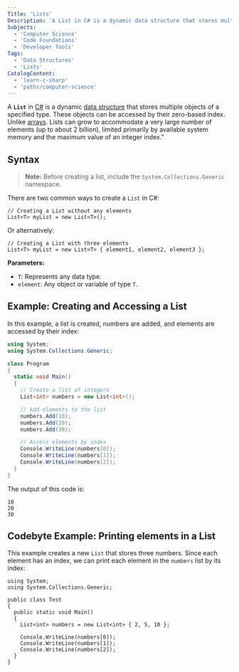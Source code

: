 ```yaml
---
Title: 'Lists'
Description: 'A List in C# is a dynamic data structure that stores multiple objects of a specified type.'
Subjects:
  - 'Computer Science'
  - 'Code Foundations'
  - 'Developer Tools'
Tags:
  - 'Data Structures'
  - 'Lists'
CatalogContent:
  - 'learn-c-sharp'
  - 'paths/computer-science'
---
```


A **`List`** in [C#](https://www.codecademy.com/resources/docs/c-sharp) is a dynamic [data structure](https://www.codecademy.com/resources/docs/general/data-structures) that stores multiple objects of a specified type. These objects can be accessed by their zero-based index. Unlike [arrays](https://www.codecademy.com/resources/docs/c-sharp/arrays). Lists can grow to accommodate a very large number of elements (up to about 2 billion), limited primarily by available system memory and the maximum value of an integer index."

## Syntax

> **Note:** Before creating a list, include the `System.Collections.Generic` namespace.

There are two common ways to create a `List` in C#:

```pseudo
// Creating a List without any elements
List<T> myList = new List<T>();
```

Or alternatively:

```pseudo
// Creating a List with three elements
List<T> myList = new List<T> { element1, element2, element3 };
```

**Parameters:**

- `T`: Represents any data type.
- `element`: Any object or variable of type `T`.

## Example: Creating and Accessing a List

In this example, a list is created, numbers are added, and elements are accessed by their index:

```cs
using System;
using System.Collections.Generic;

class Program
{
  static void Main()
  {
    // Create a list of integers
    List<int> numbers = new List<int>();

    // Add elements to the list
    numbers.Add(10);
    numbers.Add(20);
    numbers.Add(30);

    // Access elements by index
    Console.WriteLine(numbers[0]);
    Console.WriteLine(numbers[1]);
    Console.WriteLine(numbers[2]);
  }
}
```

The output of this code is:

```shell
10
20
30
```

## Codebyte Example: Printing elements in a List

This example creates a new `List` that stores three numbers. Since each element has an index, we can print each element in the `numbers` list by its index:

```codebyte/csharp
using System;
using System.Collections.Generic;

public class Test
{
  public static void Main()
  {
    List<int> numbers = new List<int> { 2, 5, 10 };

    Console.WriteLine(numbers[0]);
    Console.WriteLine(numbers[1]);
    Console.WriteLine(numbers[2]);
  }
}
```
